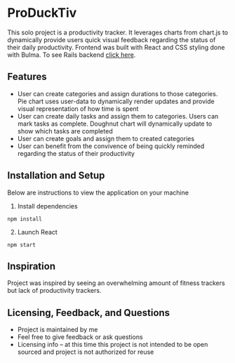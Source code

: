 # ProDuckTiv

This solo project is a productivity tracker. It leverages charts from chart.js to dynamically provide users quick visual feedback regarding the status of their daily productivity. Frontend was built with React and CSS styling done with Bulma. To see Rails backend [click here](https://github.com/phsueh/producktive-backend).

## Features

* User can create categories and assign durations to those categories. Pie chart uses user-data to dynamically render updates and provide visual representation of how time is spent
* User can create daily tasks and assign them to categories. Users can mark tasks as complete. Doughnut chart will dynamically update to show which tasks are completed
* User can create goals and assign them to created categories
* User can benefit from the convivence of being quickly reminded regarding the status of their productivity

## Installation and Setup
Below are instructions to view the application on your machine

1. Install dependencies 
```
npm install
```
2. Launch React
```
npm start
```

## Inspiration
Project was inspired by seeing an overwhelming amount of fitness trackers but lack of productivity trackers.

## Licensing, Feedback, and Questions
* Project is maintained by me
* Feel free to give feedback or ask questions
* Licensing info – at this time this project is not intended to be open sourced and project is not authorized for reuse
